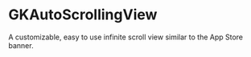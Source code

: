# GKAutoScrollingView
A customizable, easy to use infinite scroll view similar to the App Store banner.

